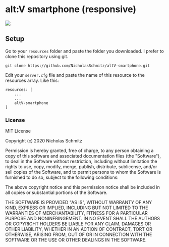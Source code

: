 # alt:V smartphone (responsive)

[![](http://img.youtube.com/vi/NUeejoe-Yao/0.jpg)](http://www.youtube.com/watch?v=NUeejoe-Yao 'Preview')

## Setup

Go to your `resources` folder and paste the folder you downloaded. I prefer to clone this repository using git.

```
git clone https://github.com/NicholasSchmitz/altV-smartphone.git
```

Edit your `server.cfg` file and paste the name of this resource to the resources array. Like this:

```
resources: [
    ...
    ...
    altV-smartphone
]
```

### License

MIT License

Copyright (c) 2020 Nicholas Schmitz

Permission is hereby granted, free of charge, to any person obtaining a copy
of this software and associated documentation files (the "Software"), to deal
in the Software without restriction, including without limitation the rights
to use, copy, modify, merge, publish, distribute, sublicense, and/or sell
copies of the Software, and to permit persons to whom the Software is
furnished to do so, subject to the following conditions:

The above copyright notice and this permission notice shall be included in all
copies or substantial portions of the Software.

THE SOFTWARE IS PROVIDED "AS IS", WITHOUT WARRANTY OF ANY KIND, EXPRESS OR
IMPLIED, INCLUDING BUT NOT LIMITED TO THE WARRANTIES OF MERCHANTABILITY,
FITNESS FOR A PARTICULAR PURPOSE AND NONINFRINGEMENT. IN NO EVENT SHALL THE
AUTHORS OR COPYRIGHT HOLDERS BE LIABLE FOR ANY CLAIM, DAMAGES OR OTHER
LIABILITY, WHETHER IN AN ACTION OF CONTRACT, TORT OR OTHERWISE, ARISING FROM,
OUT OF OR IN CONNECTION WITH THE SOFTWARE OR THE USE OR OTHER DEALINGS IN THE
SOFTWARE.
